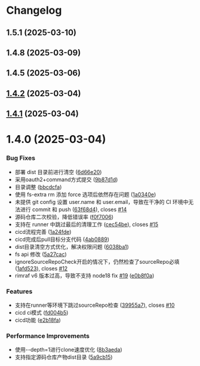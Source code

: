 # Changelog

## 1.5.1 (2025-03-10)

## 1.4.8 (2025-03-09)

## 1.4.5 (2025-03-06)

## [1.4.2](https://github.com/cumt-robin/dcli/compare/1.4.1...1.4.2) (2025-03-04)

## [1.4.1](https://github.com/cumt-robin/dcli/compare/1.4.0...1.4.1) (2025-03-04)

# 1.4.0 (2025-03-04)


### Bug Fixes

* 部署 dist 目录前进行清空 ([6d66e20](https://github.com/cumt-robin/dcli/commit/6d66e202e5cfa47254f7703b6dc67c7382790f13))
* 采用oauth2+command方式提交 ([9b87d1d](https://github.com/cumt-robin/dcli/commit/9b87d1d19f971babe61491c2ef4c7037f4d468fa))
* 目录调整 ([bbcdcfa](https://github.com/cumt-robin/dcli/commit/bbcdcfae5bff84a491859eab1d53722264a31173))
* 使用 fs-extra rm 添加 force 选项后依然存在问题 ([1a0340e](https://github.com/cumt-robin/dcli/commit/1a0340ec51d3a618e536fafe88adc8a571520497))
* 未提供 git config 设置 user.name 和 user.email，导致在干净的 CI 环境中无法进行 commit 和 push ([63f68d4](https://github.com/cumt-robin/dcli/commit/63f68d441bee6eb58803a2d6dee9ead807da49f6)), closes [#14](https://github.com/cumt-robin/dcli/issues/14)
* 源码仓库二次校验，降低错误率 ([f0f7006](https://github.com/cumt-robin/dcli/commit/f0f700605392173909f221135f0cf9b98659a144))
* 支持在 runner 中跳过最后的清理工作 ([cec54be](https://github.com/cumt-robin/dcli/commit/cec54be47757ab705471f642ab8ffde24ae02f59)), closes [#15](https://github.com/cumt-robin/dcli/issues/15)
* cicd流程完善 ([1a24fde](https://github.com/cumt-robin/dcli/commit/1a24fde4dabcad4bf288114291f968459f723c12))
* cicd完成后pull目标分支代码 ([4ab0889](https://github.com/cumt-robin/dcli/commit/4ab0889bff72a6f310fb2a44345d0ad0be02b69b))
* dist目录清空方式优化，解决权限问题 ([6038ba1](https://github.com/cumt-robin/dcli/commit/6038ba1bad1c1d18ec4334e55a0518a494605b4a))
* fs api 修改 ([5a27cac](https://github.com/cumt-robin/dcli/commit/5a27cac7ea3266da66df11a19995da4e5e8cb6f7))
* ignoreSourceRepoCheck开启的情况下，仍然检查了sourceRepo必填 ([1afd523](https://github.com/cumt-robin/dcli/commit/1afd5232afe70031a60f423e8d3c40a504be9f18)), closes [#12](https://github.com/cumt-robin/dcli/issues/12)
* rimraf v6 版本过高，导致不支持 node18 fix [#19](https://github.com/cumt-robin/dcli/issues/19) ([e0b8f0a](https://github.com/cumt-robin/dcli/commit/e0b8f0a989491fcb10bfc79027bbf870f7f0efaf))


### Features

* 支持在runner等环境下跳过sourceRepo检查 ([39955a7](https://github.com/cumt-robin/dcli/commit/39955a7b4ae6f5193676b918e1d1d417b8ed8c74)), closes [#10](https://github.com/cumt-robin/dcli/issues/10)
* cicd ci模式 ([fd004b5](https://github.com/cumt-robin/dcli/commit/fd004b50e6d1ed4cd00b1c955ec29e1a68c0eba2))
* cicd功能 ([e2b18fa](https://github.com/cumt-robin/dcli/commit/e2b18fa15fd39e44d0f12b0f9fde9b4bd4ed00fa))


### Performance Improvements

* 使用--depth=1进行clone速度优化 ([8b3aeda](https://github.com/cumt-robin/dcli/commit/8b3aeda4d53afc22a1fe5892c829937631c9aee4))
* 支持指定源码仓库产物dist目录 ([5a9cb15](https://github.com/cumt-robin/dcli/commit/5a9cb157d300cc42907b14ac5d8ece1cb20df78d))
